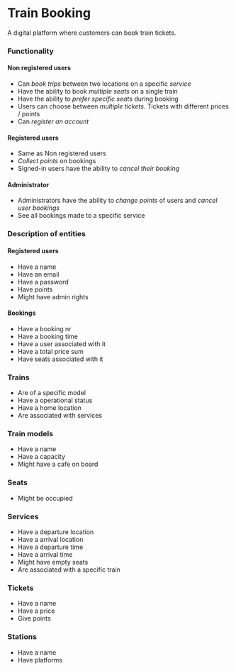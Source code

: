 # Train Booking
A digital platform where customers can book train tickets.


### Functionality

#### Non registered users
* Can <i>book trips</i> between two locations on a specific <i>service</i>
* Have the ability to book <i>multiple seats</i> on a single train
* Have the ability to <i>prefer specific seats</i> during booking
* Users can choose between <i>multiple tickets</i>. Tickets with different prices / points
* Can <i>register an account</i>

#### Registered users
* Same as Non registered users
* <i>Collect points</i> on bookings
* Signed-in users have the ability to <i>cancel their booking</i>

#### Administrator
* Administrators have the ability to <i>change points</i> of users and <i>cancel user bookings</i>
* See all bookings made to a specific service

### Description of entities

#### Registered users
* Have a name
* Have an email
* Have a password
* Have points
* Might have admin rights

#### Bookings
* Have a booking nr
* Have a booking time
* Have a user associated with it
* Have a total price sum
* Have seats associated with it

### Trains
* Are of a specific model
* Have a operational status
* Have a home location
* Are associated with services

### Train models
* Have a name
* Have a capacity
* Might have a cafe on board

### Seats
* Might be occupied

### Services
* Have a departure location
* Have a arrival location
* Have a departure time
* Have a arrival time
* Might have empty seats
* Are associated with a specific train
  
### Tickets
* Have a name
* Have a price
* Give points

### Stations
* Have a name
* Have platforms
